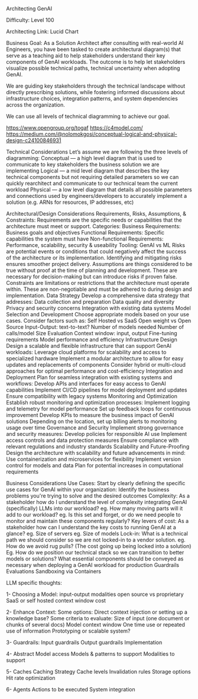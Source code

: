 Architecting GenAI

Difficulty: Level 100

Architecting Link: Lucid Chart

Business Goal:
As a Solution Architect after consulting with real-world AI Engineers, you have been tasked to create architectural diagram(s) that serve as a teaching aid to help stakeholders understand their key components of GenAI workloads. The outcome is to help let stakeholders visualize possible technical paths, technical uncertainty when adopting GenAI.

We are guiding key stakeholders through the technical landscape without directly prescribing solutions, while fostering informed discussions about infrastructure choices, integration patterns, and system dependencies across the organization.

We can use all levels of technical diagramming to achieve our goal.

https://www.opengroup.org/togaf
https://c4model.com/
https://medium.com/@nolomokgosi/conceptual-logical-and-physical-design-c24100846931 

Technical Considerations
Let’s assume we are following the three levels of diagramming:
Conceptual — a high level diagram that is used to communicate to key stakeholders the business solution we are implementing
Logical — a mid level diagram that describes the key technical components but not requiring detailed parameters so we can quickly rearchitect and communicate to our technical team the current workload
Physical — a low level diagram that details all possible parameters and connections used by engineers/developers to accurately implement a solution (e.g. ARNs for resources, IP addresses, etc)


Architectural/Design Considerations
Requirements, Risks, Assumptions, & Constraints:
Requirements are the specific needs or capabilities that the architecture must meet or support.
Categories:
Business Requirements: Business goals and objectives
Functional Requirements: Specific capabilities the system must have
Non-functional Requirements: Performance, scalability, security & useability
Tooling: GenAI vs ML
Risks are potential events or conditions that could negatively affect the success of the architecture or its implementation. Identifying and mitigating risks ensures smoother project delivery.
Assumptions are things considered to be true without proof at the time of planning and development. These are necessary for decision-making but can introduce risks if proven false.
Constraints are limitations or restrictions that the architecture must operate within. These are non-negotiable and must be adhered to during design and implementation.
Data Strategy
Develop a comprehensive data strategy that addresses:
Data collection and preparation
Data quality and diversity
Privacy and security concerns
Integration with existing data systems
Model Selection and Development
Choose appropriate models based on your use cases. Consider factors such as:
Self Hosted vs SaaS
Open weight vs Open Source
Input-Output: text-to-text?
Number of models needed
Number of calls/model
Size
Evaluation
Context window: input, output
Fine-tuning requirements
Model performance and efficiency
Infrastructure Design
Design a scalable and flexible infrastructure that can support GenAI workloads:
Leverage cloud platforms for scalability and access to specialized hardware
Implement a modular architecture to allow for easy updates and replacements of components
Consider hybrid or multi-cloud approaches for optimal performance and cost-efficiency
Integration and Deployment
Plan for seamless integration with existing systems and workflows:
Develop APIs and interfaces for easy access to GenAI capabilities
Implement CI/CD pipelines for model deployment and updates
Ensure compatibility with legacy systems
Monitoring and Optimization
Establish robust monitoring and optimization processes:
Implement logging and telemetry for model performance
Set up feedback loops for continuous improvement
Develop KPIs to measure the business impact of GenAI solutions
Depending on the location, set up billing alerts to monitoring usage over time
Governance and Security
Implement strong governance and security measures:
Develop policies for responsible AI use
Implement access controls and data protection measures
Ensure compliance with relevant regulations and industry standards
Scalability and Future-Proofing
Design the architecture with scalability and future advancements in mind:
Use containerization and microservices for flexibility
Implement version control for models and data
Plan for potential increases in computational requirements

Business Considerations
Use Cases:
Start by clearly defining the specific use cases for GenAI within your organization:
Identify the business problems you're trying to solve and the desired outcomes
Complexity: As a stakeholder how do I understand the level of complexity integrating GenAI (specifically) LLMs into our workload?
eg. How many moving parts will it add to our workload?
eg. Is this set and forget, or do we need people to monitor and maintain these components regularly?
Key levers of cost: As a stakeholder how can I understand the key costs to running GenAI at a glance?
eg. Size of servers
eg. Size of models
Lock-in: What is a technical path we should consider so we are not locked-in to a vendor solution.
eg. How do we avoid rug pulls? (The cost going up being locked into a solution)
Eg. How do we position our technical stack so we can transition to better models or solutions?
What essential components should be conveyed as necessary when deploying a GenAI workload for production
Guardrails
Evaluations
Sandboxing via Containers

LLM specific thoughts:

1- Choosing a Model:
input-output modalities
open source vs proprietary
SaaS or self hosted
context window
cost

2- Enhance Context:
Some options: Direct context injection or setting up a knowledge base?
Some criteria to evaluate:
Size of input (one document or chunks of several docs)
Model context window
One time use or repeated use of information
Prototyping or scalable system?

3- Guardrails:
Input guardrails
Output guardrails
Implementation

4- Abstract Model access
Models & patterns to support
Modalities to support

5- Caches
Caching Strategy
Cache levels
Invalidation rules
Storage options
Hit rate optimization

6- Agents
Actions to be executed
System integration
